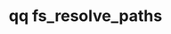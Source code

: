 ---
category: fs
command: fs_resolve_paths
optional_options:
- alternate: []
  help: File IDs to resolve
  name: --ids
  required: true
- alternate: []
  help: Snapshot ID to read from
  name: --snapshot
  required: false
permalink: /qq-cli-command-guide/fs/fs_resolve_paths.html
positional_options: []
sidebar: qq_cli_command_reference_sidebar
summary: This section explains how to use the <code>qq fs_resolve_paths</code> command.
synopsis: Resolve file IDs to paths
title: qq fs_resolve_paths
usage: qq fs_resolve_paths [-h] --ids [IDS [IDS ...]] [--snapshot SNAPSHOT]
zendesk_source: qq CLI Command Guide

---